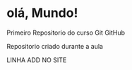 # olá, Mundo!
 Primeiro Repositorio do curso Git GitHub

Repositorio criado durante a aula 

LINHA ADD NO SITE
